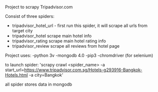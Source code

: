 Project to scrapy Tripadvisor.com

Consist of three spiders:
- tripadvisor_hotel_url - first run this spider, it will scrape all urls from target city
- tripadvisor_hotel scrape main hotel info
- tripadvisor_rating scrape main hotel rating info
- tripadvisor_review scrape all reviews from hotel page

Project uses:
-python 3v
-mongodb 4.0
-pip3
-chromdriver (for selenium)

to launch spider:
   'scrapy crawl <spider_name> -a start_url=https://www.tripadvisor.com.sg/Hotels-g293916-Bangkok-Hotels.html -a city=Bangkok'

all spider stores data in mongodb